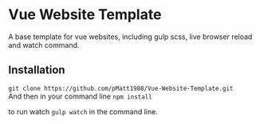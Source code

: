 <h1>Vue Website Template</h1>

A base template for vue websites, including gulp scss, live browser reload and watch command.


<h2>Installation</h2>
<code>git clone https://github.com/pMatt1988/Vue-Website-Template.git
</code>
And then in your command line <code>npm install</code>

to run watch  <code>gulp watch</code> in the command line.